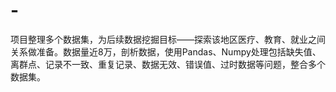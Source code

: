 # -
项目整理多个数据集，为后续数据挖掘目标——探索该地区医疗、教育、就业之间关系做准备。数据量近8万，剖析数据，使用Pandas、Numpy处理包括缺失值、离群点、记录不一致、重复记录、数据无效、错误值、过时数据等问题，整合多个数据集。
